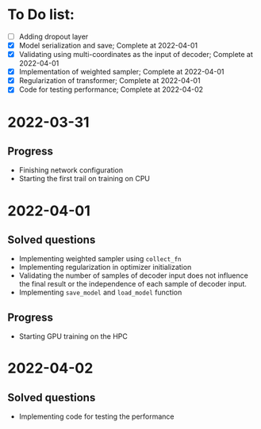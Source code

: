 # To Do list:
- [ ] Adding dropout layer
- [x] Model serialization and save; Complete at 2022-04-01
- [x] Validating using multi-coordinates as the input of decoder; Complete at 2022-04-01
- [x] Implementation of weighted sampler; Complete at 2022-04-01
- [x] Regularization of transformer; Complete at 2022-04-01
- [x] Code for testing performance; Complete at 2022-04-02

# 2022-03-31
## Progress
- Finishing network configuration
- Starting the first trail on training on CPU

# 2022-04-01
## Solved questions
- Implementing weighted sampler using `collect_fn`
- Implementing regularization in optimizer initialization
- Validating the number of samples of decoder input does not influence the final result or the independence of each sample of decoder input.
- Implementing `save_model` and `load_model` function

## Progress
- Starting GPU training on the HPC

# 2022-04-02
## Solved questions
- Implementing code for testing the performance